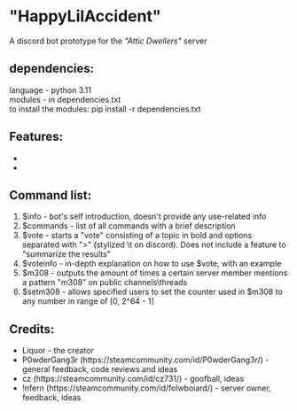 # "HappyLilAccident" 
A discord bot prototype for the *"Attic Dwellers"* server

## dependencies:
language - python 3.11  
modules - in dependencies.txt  
to install the modules: pip install -r dependencies.txt  

## Features:
<ul>
  <li>
     
  </li>
  <li>
    
  </li>
</ul>

## Command list:
<ol>
  <li>
    $info - bot's self introduction, doesn't provide any use-related info
  </li>
  <li>
    $commands - list of all commands with a brief description
  </li>
  <li>
     $vote - starts a "vote" consisting of a topic in bold and options separated with ">" (stylized \t on discord).  
     Does not include a feature to "summarize the results"
  </li>
  <li>
     $voteinfo - in-depth explanation on how to use $vote, with an example
  </li>
  <li>
     $m308 - outputs the amount of times a certain server member mentions a pattern "m308" on public channels\threads
  </li>
  <li>
     $setm308 - allows specified users to set the counter used in $m308 to any number in range of [0, 2^64 - 1]
  </li>
</ol>

## Credits:
<ul>
  <li> Liquor - the creator </li>
  <li> P0wderGang3r (https://steamcommunity.com/id/P0wderGang3r/) 
    - general feedback, code reviews and ideas
  </li>
  <li> cz 
    (https://steamcommunity.com/id/cz731/) 
    -  goofball, ideas
  </li>
  <li> !nfern
    (https://steamcommunity.com/id/folwboiard/) 
    -  server owner, feedback, ideas</li>
  </ul>
